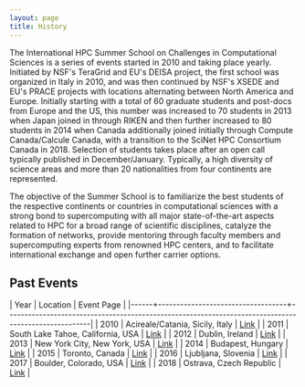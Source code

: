 ```yaml
---
layout: page
title: History
---
```


The International HPC Summer School on Challenges in Computational Sciences is a series of events started in 2010 and taking place yearly.
Initiated by NSF's TeraGrid and EU's DEISA project, the first school was organized in Italy in 2010, and was then continued by NSF's XSEDE and EU's PRACE projects with locations alternating between North America and Europe.
Initially starting with a total of 60 graduate students and post-docs from Europe and the US, this number was increased to 70 students in 2013 when Japan joined in through RIKEN and then further increased to 80 students in 2014 when Canada additionally joined initially through Compute Canada/Calcule Canada, with a transition to the SciNet HPC Consortium Canada in 2018.
Selection of students takes place after an open call typically published in December/January.
Typically, a high diversity of science areas and more than 20 nationalities from four continents are represented.

The objective of the Summer School is to familiarize the best students of the respective continents or countries in computational sciences with a strong bond to supercomputing with all major state-of-the-art aspects related to HPC for a broad range of scientific disciplines, catalyze the formation of networks, provide mentoring through faculty members and supercomputing experts from renowned HPC centers, and to facilitate international exchange and open further carrier options.

## Past Events

| Year | Location                          | Event Page                                                                                          |
|------+-----------------------------------+-----------------------------------------------------------------------------------------------------|
| 2010 | Acireale/Catania, Sicily, Italy   | [Link](http://www.isgtw.org/feature/feature-deisa-and-teragrid-host-joint-euus-summer-school-italy) |
| 2011 | South Lake Tahoe, California, USA | [Link](http://www.ncsa.illinois.edu/Conferences/EUS-summerschool/)                                  |
| 2012 | Dublin, Ireland                   | [Link](https://www.xsede.org/web/summerschool12)                                                    |
| 2013 | New York City, New York, USA      | [Link](https://www.xsede.org/web/summerschool13)                                                    |
| 2014 | Budapest, Hungary                 | [Link](https://www.xsede.org/web/summerschool13)                                                    |
| 2015 | Toronto, Canada                   | [Link](https://ihpcss2015.computecanada.ca/)                                                        |
| 2016 | Ljubljana, Slovenia               | [Link](http://ihpcss2016.hpc.fs.uni-lj.si/)                                                         |
| 2017 | Boulder, Colorado, USA            | [Link](https://confluence.xsede.org/display/IH17/International+HPC+Summer+School+2017)              |
| 2018 | Ostrava, Czech Republic           | [Link](http://ihpcss18.it4i.cz)                                                                                              |
